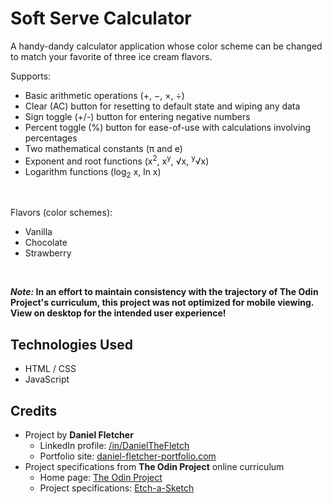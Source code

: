 # Soft Serve Calculator

A handy-dandy calculator application whose color scheme can be changed to match your favorite of
three ice cream flavors.

Supports:

- Basic arithmetic operations (&plus;, &minus;, &times;, &divide;)
- Clear (AC) button for resetting to default state and wiping any data
- Sign toggle (+/-) button for entering negative numbers
- Percent toggle (%) button for ease-of-use with calculations involving percentages
- Two mathematical constants (&pi; and e)
- Exponent and root functions (x<sup>2</sup>, x<sup>y</sup>, &radic;x, <sup>y</sup>&radic;x)
- Logarithm functions (log<sub>2</sub> x, ln x)

<br>

Flavors (color schemes):

- Vanilla
- Chocolate
- Strawberry

<br>

**_Note:_ In an effort to maintain consistency with the trajectory of The Odin Project's curriculum, this project was
not optimized for mobile viewing. View on desktop for the intended user experience!**

## Technologies Used

- HTML / CSS
- JavaScript

## Credits

- Project by **Daniel Fletcher**
    - LinkedIn profile: [/in/DanielTheFletch](https://www.linkedin.com/in/danielthefletch)
    - Portfolio site: [daniel-fletcher-portfolio.com](https://www.daniel-fletcher-portfolio.com)
- Project specifications from **The Odin Project** online curriculum
    - Home page: [The Odin Project](https://www.theodinproject.com/)
    - Project specifications: [Etch-a-Sketch](https://www.theodinproject.com/lessons/foundations-calculator)


